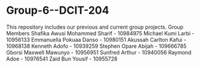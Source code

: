 # Group-6--DCIT-204
This repository includes our previous and current group projects.
Group Members
Shafika Awusi Mohammed Sharif - 10984975
Michael Kumi Larbi - 10956133
Emmanuella Pokuaa Danso - 10980151
Akussah Carlton Kafui - 10968138
Kenneth Adofo - 10939259
Stephen Opare Abijah - 109666785
Gborsi Maxwell Mawunyo - 10956951
Sunfred Arthur - 10940056
Raymond Adoe - 10976541
Zaid Bun Yousif - 10955728
